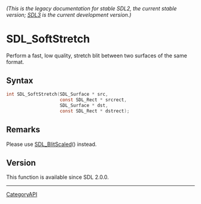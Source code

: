 ###### (This is the legacy documentation for stable SDL2, the current stable version; [SDL3](https://wiki.libsdl.org/SDL3/) is the current development version.)
# SDL_SoftStretch

Perform a fast, low quality, stretch blit between two surfaces of the same format.

## Syntax

```c
int SDL_SoftStretch(SDL_Surface * src,
                    const SDL_Rect * srcrect,
                    SDL_Surface * dst,
                    const SDL_Rect * dstrect);

```

## Remarks

Please use [SDL_BlitScaled](SDL_BlitScaled)() instead.

## Version

This function is available since SDL 2.0.0.

----
[CategoryAPI](CategoryAPI)

